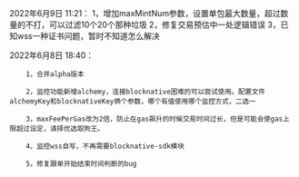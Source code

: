 2022年6月9日 11:21：
        1，增加maxMintNum参数，设置单包最大数量，超过数量的不打，可以过滤10个20个那种垃圾
        2，修复交易预估中一处逻辑错误
        3，已知wss一种证书问题，暂时不知道怎么解决


2022年6月8日 18:40：

        1，合并alpha版本
        
        2，监控功能新增alchemy，连接blocknative困难的可以尝试使用。配置文件alchemyKey和blocknativeKey俩个参数，哪个有值使用哪个监控方式，二选一
        
        3，maxFeePerGas改为2倍，防止在gas飙升的时候交易时间过长，但是可能会使gas上限超过设定，请择优选取狗王。
        
        4，监控wss自写，不再需要blocknative-sdk模块
        
        5，修复跟单开始结束时间判断的bug
        
